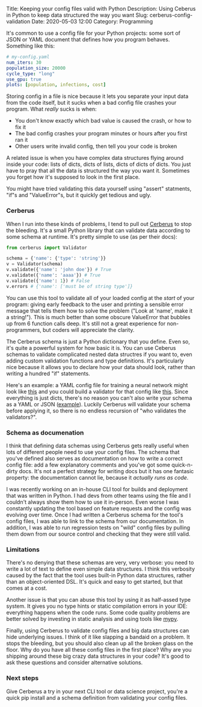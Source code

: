 Title: Keeping your config files valid with Python
Description: Using Ceberus in Python to keep data structured the way you want
Slug: cerberus-config-validation
Date: 2020-05-03 12:00
Category: Programming

It's common to use a config file for your Python projects:
some sort of JSON or YAML document that defines how you program behaves. Something like this:

```yaml
# my-config.yaml
num_iters: 30
population_size: 20000
cycle_type: "long"
use_gpu: true
plots: [population, infections, cost]
```

Storing config in a file is nice because it lets you separate your input data from the code itself,
but it sucks when a bad config file crashes your program. What _really_ sucks is when:

- You don't know exactly which bad value is caused the crash, or how to fix it
- The bad config crashes your program minutes or hours after you first ran it
- Other users write invalid config, then tell you your code is broken

A related issue is when you have complex data structures flying around inside your code: lists of dicts, dicts of lists, dicts of dicts of dicts.
You just have to pray that all the data is structured the way you want it. Sometimes you forget how it's supposed to look in the first place.

You might have tried validating this data yourself using "assert" statments, "if"s and "ValueError"s, but it quickly get tedious and ugly.

### Cerberus

When I run into these kinds of problems, I tend to pull out [Cerberus](https://docs.python-cerberus.org/en/stable/)
to stop the bleeding. It's a small Python library that can validate data according to some schema at runtime.
It's pretty simple to use (as per their docs):

```python
from cerberus import Validator

schema = {'name': {'type': 'string'}}
v = Validator(schema)
v.validate({'name': 'john doe'}) # True
v.validate({'name': 'aaaa'}) # True
v.validate({'name': 1}) # False
v.errors # {'name': ['must be of string type']}
```

You can use this tool to validate all of your loaded config at the _start_ of your program: giving early feedback to the user
and printing a sensible error message that tells them how to solve the problem ("Look at 'name', make it a string!").
This is much better than some obscure ValueError that bubbles up from 6 function calls deep.
It's still not a great experience for non-programmers, but coders will appreciate the clarity.

The Cerberus schema is just a Python dictionary that you define.
Even so, it's quite a powerful system for how basic it is. You can use Ceberus schemas to validate complicated nested data structres if you want to,
even adding custom validation functions and type definitions.
It's particularly nice because it allows you to declare how your data should look, rather than writing a hundred "if" statements.

Here's an example: a YAML config file for training a neural network might look like [this](https://gist.github.com/MattSegal/d813f8d7848b5459f95f5eeacf581d2a) and
you could build a validator for that config like [this](https://gist.github.com/MattSegal/fea30d10d26ef666f3a572e97f03c339). Since everything is just dicts, there's no reason you can't also write your schema as a YAML or JSON ([example](https://gist.github.com/MattSegal/b855659ff40533a9d13935a3ca632f63)).
Luckily Cerberus will validate your schema before applying it, so there is no endless recursion of "who validates the validators?".

### Schema as documenation

I think that defining data schemas using Cerberus gets really useful when lots of different people need to use your config files.
The schema that you've defined also serves as documentation on how to write a correct config file: add a few explanatory comments and you've got some quick-n-dirty docs.
It's not a perfect strategy for writing docs but it has one fantasic property: the documentation cannot lie, because it _actually runs as code_.

I was recently working on an in-house CLI tool for builds and deployment that was written in Python.
I had devs from other teams using the file and I couldn't always show them how to use it in-person.
Even worse I was constantly updating the tool based on feature requests and the config was evolving over time.
Once I had written a Cerberus schema for the tool's config files, I was able to link to the
schema from our documentation. In addition, I was able to run regression tests on "wild" config files
by pulling them down from our source control and checking that they were still valid.

### Limitations

There's no denying that these schemas are very, very verbose: you need to write a lot of text to define even simple data structures.
I think this verbosity caused by the fact that the tool uses built-in Python data structures, rather than an object-oriented DSL.
It's quick and easy to get started, but that comes at a cost.

Another issue is that you can abuse this tool by using it as half-assed type system.
It gives you no type hints or static compilation errors in your IDE: everything happens when the code runs.
Some code quality problems are better solved by investing in static analysis and using tools like [mypy](http://mypy-lang.org/).

Finally, using Cerberus to validate config files and big data structures can hide underlying issues.
I think of it like slapping a bandaid on a problem. It stops the bleeding, but you should also clean up all the broken glass on the floor.
Why do you have all these config files in the first place? Why are you shipping around these big crazy data structures in your code?
It's good to ask these questions and consider alternative solutions.

### Next steps

Give Cerberus a try in your next CLI tool or data science project, you're a quick pip install and a schema definition
from validating your config files.
